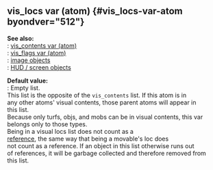 ## vis_locs var (atom) {#vis_locs-var-atom byondver="512"}    
**See also:**    
:   [vis_contents var (atom)](/atom/var/vis_contents)    
:   [vis_flags var (atom)](/atom/var/vis_flags)    
:   [image objects](/image)    
:   [HUD / screen objects](/%7Bnotes%7D/HUD)    
<!-- -->    
**Default value:**    
:   Empty list.    
This list is the opposite of the `vis_contents` list. If this atom is in    
any other atoms\' visual contents, those parent atoms will appear in    
this list.    
Because only turfs, objs, and mobs can be in visual contents, this var    
belongs only to those types.    
Being in a visual locs list does not count as a    
[reference](/DM/garbage), the same way that being a movable\'s loc does    
not count as a reference. If an object in this list otherwise runs out    
of references, it will be garbage collected and therefore removed from    
this list.  